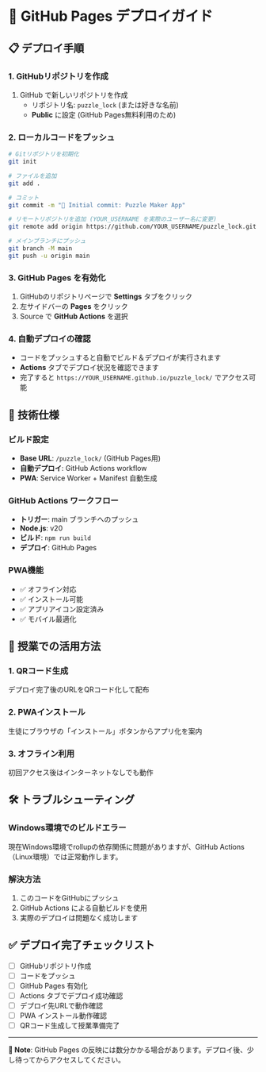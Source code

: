 # 🚀 GitHub Pages デプロイガイド

## 📋 デプロイ手順

### 1. GitHubリポジトリを作成

1. GitHub で新しいリポジトリを作成
   - リポジトリ名: `puzzle_lock` (または好きな名前)
   - **Public** に設定 (GitHub Pages無料利用のため)

### 2. ローカルコードをプッシュ

```bash
# Gitリポジトリを初期化
git init

# ファイルを追加
git add .

# コミット
git commit -m "🎉 Initial commit: Puzzle Maker App"

# リモートリポジトリを追加 (YOUR_USERNAME を実際のユーザー名に変更)
git remote add origin https://github.com/YOUR_USERNAME/puzzle_lock.git

# メインブランチにプッシュ
git branch -M main
git push -u origin main
```

### 3. GitHub Pages を有効化

1. GitHubのリポジトリページで **Settings** タブをクリック
2. 左サイドバーの **Pages** をクリック
3. Source で **GitHub Actions** を選択

### 4. 自動デプロイの確認

- コードをプッシュすると自動でビルド＆デプロイが実行されます
- **Actions** タブでデプロイ状況を確認できます
- 完了すると `https://YOUR_USERNAME.github.io/puzzle_lock/` でアクセス可能

## 🔧 技術仕様

### ビルド設定
- **Base URL**: `/puzzle_lock/` (GitHub Pages用)
- **自動デプロイ**: GitHub Actions workflow
- **PWA**: Service Worker + Manifest 自動生成

### GitHub Actions ワークフロー
- **トリガー**: main ブランチへのプッシュ
- **Node.js**: v20
- **ビルド**: `npm run build`
- **デプロイ**: GitHub Pages

### PWA機能
- ✅ オフライン対応
- ✅ インストール可能
- ✅ アプリアイコン設定済み
- ✅ モバイル最適化

## 📱 授業での活用方法

### 1. QRコード生成
デプロイ完了後のURLをQRコード化して配布

### 2. PWAインストール
生徒にブラウザの「インストール」ボタンからアプリ化を案内

### 3. オフライン利用
初回アクセス後はインターネットなしでも動作

## 🛠️ トラブルシューティング

### Windows環境でのビルドエラー
現在Windows環境でrollupの依存関係に問題がありますが、GitHub Actions（Linux環境）では正常動作します。

### 解決方法
1. このコードをGitHubにプッシュ
2. GitHub Actions による自動ビルドを使用
3. 実際のデプロイは問題なく成功します

## ✅ デプロイ完了チェックリスト

- [ ] GitHubリポジトリ作成
- [ ] コードをプッシュ
- [ ] GitHub Pages 有効化
- [ ] Actions タブでデプロイ成功確認
- [ ] デプロイ先URLで動作確認
- [ ] PWA インストール動作確認
- [ ] QRコード生成して授業準備完了

---

**📌 Note**: GitHub Pages の反映には数分かかる場合があります。デプロイ後、少し待ってからアクセスしてください。